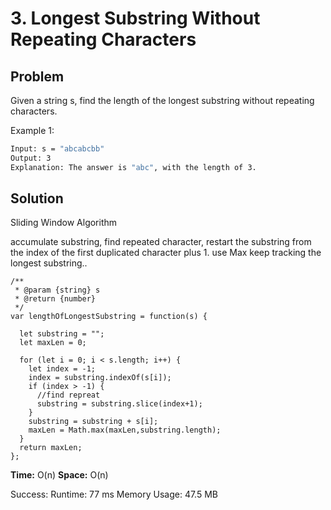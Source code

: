 # 3. Longest Substring Without Repeating Characters

## Problem
Given a string s, find the length of the longest substring without repeating characters.

Example 1:
```bash
Input: s = "abcabcbb"
Output: 3
Explanation: The answer is "abc", with the length of 3.
```

## Solution
Sliding Window Algorithm

accumulate substring, find repeated character, restart the substring from the index of the first duplicated character plus 1. use Max keep tracking the longest substring.. 

```dash
/**
 * @param {string} s
 * @return {number}
 */
var lengthOfLongestSubstring = function(s) {

  let substring = "";
  let maxLen = 0;
  
  for (let i = 0; i < s.length; i++) {
    let index = -1;
    index = substring.indexOf(s[i]);
    if (index > -1) {
      //find repreat
      substring = substring.slice(index+1);     
    }
    substring = substring + s[i];
    maxLen = Math.max(maxLen,substring.length);
  }
  return maxLen;
};
```
**Time:** O(n)
**Space:** O(n)

Success:
Runtime: 77 ms
Memory Usage: 47.5 MB


